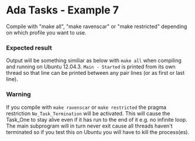 Ada Tasks - Example 7
=====================
Compile with "make all", "make ravenscar" or "make restricted" depending on
which profile you want to use.

### Expected result
Output will be something similiar as below with `make all` when compiling
and running on Ubuntu 12.04.3. `Main - Started` is printed from its own
thread so that line can be printed between any pair lines (or as first or
last line).

### Warning
If you compile with `make ravenscar` or `make restricted` the pragma
restriction `No_Task_Termination` will be activated. This will cause the
Task\_One to stay alive even if it has run to the end of it e.g. no infinite
loop. The main subprogram will in turn never exit cause all threads haven't
terminated so if you test this on Ubuntu you will have to kill the process(es).
